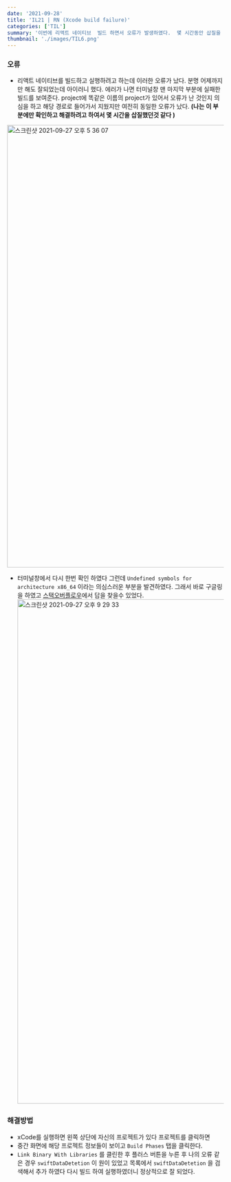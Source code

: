 ```yaml
---
date: '2021-09-28'
title: 'IL21 | RN (Xcode build failure)'
categories: ['TIL']
summary: '이번에 리액트 네이티브  빌드 하면서 오류가 발생하였다.  몇 시간동안 삽질을 하면서 오류를 해결하였고 나중에 똑같은 원인으로 에러가 났을때 잊지 않기 위해서 기록한다.'
thumbnail: './images/TIL6.png'
---
```


### 오류

- 리액트 네이티브를 빌드하고 실행하려고 하는데 이러한 오류가 났다. 분명 어제까지만 해도 잘되었는데 아이러니 했다. 에러가 나면 터미널창 맨 마지막 부분에 실패한 빌드를 보여준다. project에 똑같은 이름의 project가 있어서 오류가 난 것인지 의심을 하고 해당 경로로 들어가서 지웠지만 여전히 동일한 오류가 났다.
  **(나는 이 부분에만 확인하고 해결하려고 하여서 몇 시간을 삽질했던것 같다 )**

<img width="1029" alt="스크린샷 2021-09-27 오후 5 36 07" src="https://user-images.githubusercontent.com/60437099/135091459-6c286d25-20dd-4683-bd51-aacdcc5ce02b.png">

- 터미널창에서 다시 한번 확인 하였다 그런데 `Undefined symbols for architecture x86_64` 이라는 의심스러운 부분을 발견하였다. 그래서 바로 구글링을 하였고 [스택오버플로우](https://stackoverflow.com/questions/18408531/xcode-build-failure-undefined-symbols-for-architecture-x86-64)에서 답을 찾을수 있었다.
  <img width="1173" alt="스크린샷 2021-09-27 오후 9 29 33" src="https://user-images.githubusercontent.com/60437099/135091535-6aaf1de0-22d0-452a-b9a3-68b172c0816d.png">

### 해결방법

- xCode를 실행하면 왼쪽 상단에 자신의 프로젝트가 있다 프로젝트를 클릭하면
- 중간 화면에 해당 프로젝트 정보들이 보이고 `Build Phases` 탭을 클릭한다.
- `Link Binary With Libraries` 를 클린한 후 플러스 버튼을 누른 후 나의 오류 같은 경우 `swiftDataDetetion` 이 원이 있었고 목록에서 `swiftDataDetetion` 을 검색해서 추가 하였다 다시 빌드 하여 실행하였더니 정상적으로 잘 되었다.
